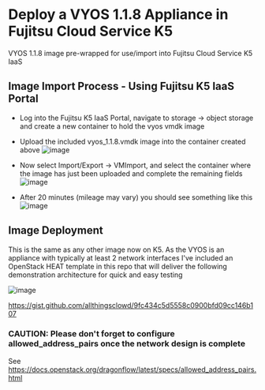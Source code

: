 # Deploy a VYOS 1.1.8 Appliance in Fujitsu Cloud Service K5
VYOS 1.1.8 image pre-wrapped for use/import into Fujitsu Cloud Service K5 IaaS

## Image Import Process - Using Fujitsu K5 IaaS Portal
 - Log into the Fujitsu K5 IaaS Portal, navigate to storage -> object storage and create a new container to hold the vyos vmdk image
 - Upload the included vyos_1.1.8.vmdk image into the container created above 
![image](https://user-images.githubusercontent.com/9472095/36319170-f9d3bb68-1339-11e8-8666-451e6dd18d1b.png)

 - Now select Import/Export -> VMImport, and select the container where the image has just been uploaded and complete the remaining fields
 ![image](https://user-images.githubusercontent.com/9472095/36319429-d3067934-133a-11e8-9f08-4847d47ebd37.png)

- After 20 minutes (mileage may vary) you should see something like this
![image](https://user-images.githubusercontent.com/9472095/36319260-46e6f690-133a-11e8-8a4e-45c1c5d51edf.png)

## Image Deployment
This is the same as any other image now on K5. As the VYOS is an appliance with typically at least 2 network interfaces I've included an OpenStack HEAT template in this repo that will deliver the following demonstration architecture for quick and easy testing

![image](https://user-images.githubusercontent.com/9472095/36318162-ebe4e5d4-1336-11e8-9acb-e49470fe211d.png)

https://gist.github.com/allthingsclowd/9fc434c5d5558c0900bfd09cc146b107

### CAUTION: Please don't forget to configure __allowed_address_pairs__ once the network design is complete
See https://docs.openstack.org/dragonflow/latest/specs/allowed_address_pairs.html
